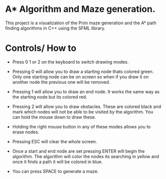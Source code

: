 # A* Algorithm and Maze generation.

This project is a visualization of the Prim maze generation and the A* path finding algorithms in C++ using the SFML library.

# Controls/ How to


* Press 0 1 or 2 on the keyboard to switch drawing modes. 

* Pressing 0 will allow you to draw a starting node thats colored green. Only one starting node can be on screen so when if you draw it on another node the previous one will be removed.

* Pressing 1 will allow you to draw an end node. It works the same way as the starting node but its colored red.

* Pressing 2 will allow you to draw obstacles. These are colored black and mark which nodes will not be able to be visited by the algorithm. You can hold the mouse down to draw these.

* Holding the right mouse button in any of these modes allows you to erase nodes.

* Pressing ESC will clear the whole screen.

* Once a start and end node are set pressing ENTER will begin the algorithm. The algorithm will color the nodes its searching in yellow and once it finds a path it will be colored in blue.

* You can press SPACE to generate a maze.



